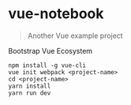 # vue-notebook

> Another Vue example project

Bootstrap Vue Ecosystem

```
npm install -g vue-cli
vue init webpack <project-name>
cd <project-name>
yarn install
yarn run dev
```
